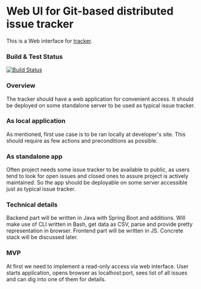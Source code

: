 # Web UI for Git-based distributed issue tracker

This is a Web interface for [tracker](https://github.com/edu-xored/tracker).

### Build & Test Status
[![Build Status](https://travis-ci.org/edu-xored/tracker-web.svg?branch=master)](https://travis-ci.org/edu-xored/tracker-web)

### Overview
The tracker should have a web application for convenient access. It should be deployed on some standalone server to be used as typical issue tracker.

### As local application
As mentioned, first use case is to be ran locally at developer's site. This should require as few actions and preconditions as possible.

### As standalone app
Often project needs some issue tracker to be available to public, as users tend to look for open issues and closed ones to assure project is actively maintained. So the app should be deployable on some server accessible just as typical issue tracker.

### Technical details
Backend part will be written in Java with Spring Boot and additions. Will make use of CLI written in Bash, get data as CSV, parse and provide pretty representation in browser. Frontend part will be written in JS. Concrete stack will be discussed later.

### MVP
At first we need to implement a read-only access via web interface. User starts application, opens browser as localhost:port, sees list of all issues and can dig into one of them for details.

